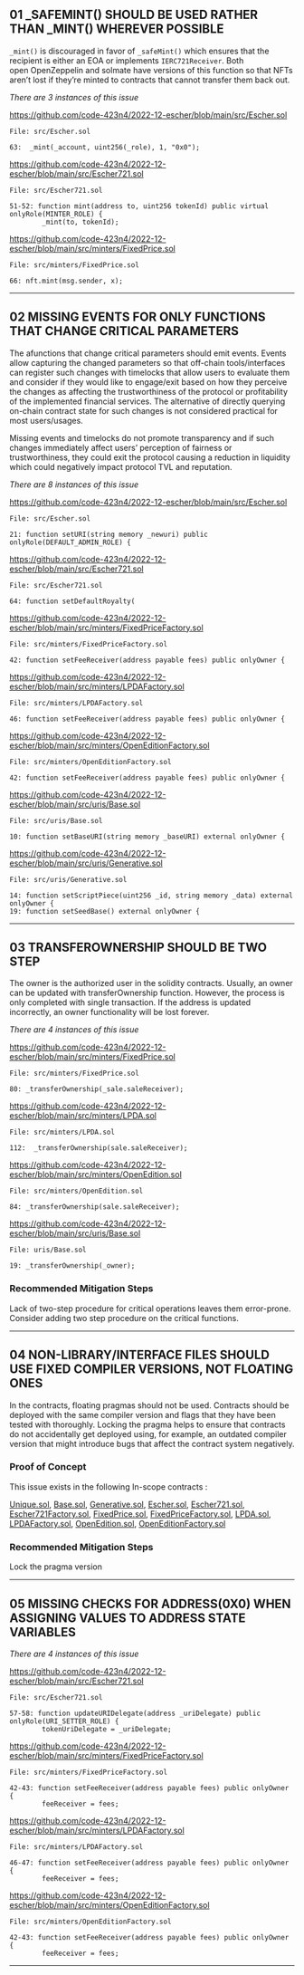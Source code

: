 
## 01 _SAFEMINT() SHOULD BE USED RATHER THAN _MINT() WHEREVER POSSIBLE

`_mint()` is discouraged in favor of `_safeMint()` which ensures that the recipient is either an EOA or implements `IERC721Receiver`. Both open OpenZeppelin and solmate have versions of this function so that NFTs aren’t lost if they’re minted to contracts that cannot transfer them back out.

_There are 3 instances of this issue_

https://github.com/code-423n4/2022-12-escher/blob/main/src/Escher.sol

```
File: src/Escher.sol

63:  _mint(_account, uint256(_role), 1, "0x0");
```

https://github.com/code-423n4/2022-12-escher/blob/main/src/Escher721.sol

```
File: src/Escher721.sol

51-52: function mint(address to, uint256 tokenId) public virtual onlyRole(MINTER_ROLE) {
        _mint(to, tokenId);
```

https://github.com/code-423n4/2022-12-escher/blob/main/src/minters/FixedPrice.sol

```
File: src/minters/FixedPrice.sol

66: nft.mint(msg.sender, x);
```

-----------

## 02 MISSING EVENTS FOR ONLY FUNCTIONS THAT CHANGE CRITICAL PARAMETERS

The afunctions that change critical parameters should emit events. Events allow capturing the changed parameters so that off-chain tools/interfaces can register such changes with timelocks that allow users to evaluate them and consider if they would like to engage/exit based on how they perceive the changes as affecting the trustworthiness of the protocol or profitability of the implemented financial services. The alternative of directly querying on-chain contract state for such changes is not considered practical for most users/usages.

Missing events and timelocks do not promote transparency and if such changes immediately affect users’ perception of fairness or trustworthiness, they could exit the protocol causing a reduction in liquidity which could negatively impact protocol TVL and reputation.

_There are 8 instances of this issue_

https://github.com/code-423n4/2022-12-escher/blob/main/src/Escher.sol

```
File: src/Escher.sol

21: function setURI(string memory _newuri) public onlyRole(DEFAULT_ADMIN_ROLE) {
```

https://github.com/code-423n4/2022-12-escher/blob/main/src/Escher721.sol

```
File: src/Escher721.sol

64: function setDefaultRoyalty(
```

https://github.com/code-423n4/2022-12-escher/blob/main/src/minters/FixedPriceFactory.sol

```
File: src/minters/FixedPriceFactory.sol

42: function setFeeReceiver(address payable fees) public onlyOwner {
```

https://github.com/code-423n4/2022-12-escher/blob/main/src/minters/LPDAFactory.sol

```
File: src/minters/LPDAFactory.sol

46: function setFeeReceiver(address payable fees) public onlyOwner {
```

https://github.com/code-423n4/2022-12-escher/blob/main/src/minters/OpenEditionFactory.sol

```
File: src/minters/OpenEditionFactory.sol

42: function setFeeReceiver(address payable fees) public onlyOwner {
```

https://github.com/code-423n4/2022-12-escher/blob/main/src/uris/Base.sol

```
File: src/uris/Base.sol

10: function setBaseURI(string memory _baseURI) external onlyOwner {
```

https://github.com/code-423n4/2022-12-escher/blob/main/src/uris/Generative.sol

```
File: src/uris/Generative.sol

14: function setScriptPiece(uint256 _id, string memory _data) external onlyOwner {
19: function setSeedBase() external onlyOwner {
```

-------------

## 03 TRANSFEROWNERSHIP SHOULD BE TWO STEP

The owner is the authorized user in the solidity contracts. Usually, an owner can be updated with transferOwnership function. However, the process is only completed with single transaction. If the address is updated incorrectly, an owner functionality will be lost forever.

_There are 4 instances of this issue_

https://github.com/code-423n4/2022-12-escher/blob/main/src/minters/FixedPrice.sol

```
File: src/minters/FixedPrice.sol

80: _transferOwnership(_sale.saleReceiver);
```

https://github.com/code-423n4/2022-12-escher/blob/main/src/minters/LPDA.sol

```
File: src/minters/LPDA.sol

112:  _transferOwnership(sale.saleReceiver);
```

https://github.com/code-423n4/2022-12-escher/blob/main/src/minters/OpenEdition.sol

```
File: src/minters/OpenEdition.sol

84: _transferOwnership(sale.saleReceiver);
```

https://github.com/code-423n4/2022-12-escher/blob/main/src/uris/Base.sol

```
File: uris/Base.sol

19: _transferOwnership(_owner);
```

### Recommended Mitigation Steps

Lack of two-step procedure for critical operations leaves them error-prone. Consider adding two step procedure on the critical functions.

---------

## 04 NON-LIBRARY/INTERFACE FILES SHOULD USE FIXED COMPILER VERSIONS, NOT FLOATING ONES

In the contracts, floating pragmas should not be used. Contracts should be deployed with the same compiler version and flags that they have been tested with thoroughly. Locking the pragma helps to ensure that contracts do not accidentally get deployed using, for example, an outdated compiler version that might introduce bugs that affect the contract system negatively.

### Proof of Concept

This issue exists in the following In-scope contracts :

[Unique.sol](https://github.com/code-423n4/2022-12-escher/blob/main/src/uris/Unique.sol), [Base.sol](https://github.com/code-423n4/2022-12-escher/blob/main/src/uris/Base.sol), [Generative.sol](https://github.com/code-423n4/2022-12-escher/blob/main/src/uris/Generative.sol), [Escher.sol](https://github.com/code-423n4/2022-12-escher/blob/main/src/Escher.sol), [Escher721.sol](https://github.com/code-423n4/2022-12-escher/blob/main/src/Escher721.sol), [Escher721Factory.sol](https://github.com/code-423n4/2022-12-escher/blob/main/src/Escher721Factory.sol), [FixedPrice.sol](https://github.com/code-423n4/2022-12-escher/blob/main/src/minters/FixedPrice.sol), [FixedPriceFactory.sol](https://github.com/code-423n4/2022-12-escher/blob/main/src/minters/FixedPriceFactory.sol), [LPDA.sol](https://github.com/code-423n4/2022-12-escher/blob/main/src/minters/LPDA.sol), [LPDAFactory.sol](https://github.com/code-423n4/2022-12-escher/blob/main/src/minters/LPDA.sol), [OpenEdition.sol](https://github.com/code-423n4/2022-12-escher/blob/main/src/minters/OpenEdition.sol), [OpenEditionFactory.sol](https://github.com/code-423n4/2022-12-escher/blob/main/src/minters/OpenEditionFactory.sol)

### Recommended Mitigation Steps

Lock the pragma version

--------

## 05 MISSING CHECKS FOR ADDRESS(0X0) WHEN ASSIGNING VALUES TO ADDRESS STATE VARIABLES

_There are 4 instances of this issue_

https://github.com/code-423n4/2022-12-escher/blob/main/src/Escher721.sol

```
File: src/Escher721.sol

57-58: function updateURIDelegate(address _uriDelegate) public onlyRole(URI_SETTER_ROLE) {
        tokenUriDelegate = _uriDelegate;
```

https://github.com/code-423n4/2022-12-escher/blob/main/src/minters/FixedPriceFactory.sol

```
File: src/minters/FixedPriceFactory.sol

42-43: function setFeeReceiver(address payable fees) public onlyOwner {
        feeReceiver = fees;
```

https://github.com/code-423n4/2022-12-escher/blob/main/src/minters/LPDAFactory.sol

```
File: src/minters/LPDAFactory.sol

46-47: function setFeeReceiver(address payable fees) public onlyOwner {
        feeReceiver = fees;
```

https://github.com/code-423n4/2022-12-escher/blob/main/src/minters/OpenEditionFactory.sol

```
File: src/minters/OpenEditionFactory.sol

42-43: function setFeeReceiver(address payable fees) public onlyOwner {
        feeReceiver = fees;
```

------
